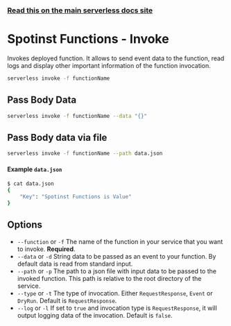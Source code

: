 <!--
title: Serverless Framework Commands - Spotinst Functions - Invoke
menuText: invoke
menuOrder: 5
description: Invoke an Spotinst Functions Function using the Serverless Framework
layout: Doc
-->

<!-- DOCS-SITE-LINK:START automatically generated  -->

### [Read this on the main serverless docs site](https://www.serverless.com/framework/docs/providers/spotinst/cli-reference/invoke)

<!-- DOCS-SITE-LINK:END -->

# Spotinst Functions - Invoke

Invokes deployed function. It allows to send event data to the function, read logs and display other important information of the function invocation.

```bash
serverless invoke -f functionName
```

## Pass Body Data

```bash
serverless invoke -f functionName --data "{}"
```

## Pass Body data via file

```bash
serverless invoke -f functionName --path data.json
```

#### Example `data.json`

```bash
$ cat data.json
{
	"Key": "Spotinst Functions is Value"
}
```

## Options

- `--function` or `-f` The name of the function in your service that you want to invoke. **Required**.
- `--data` or `-d` String data to be passed as an event to your function. By default data is read from standard input.
- `--path` or `-p` The path to a json file with input data to be passed to the invoked function. This path is relative to the root directory of the service.
- `--type` or `-t` The type of invocation. Either `RequestResponse`, `Event` or `DryRun`. Default is `RequestResponse`.
- `--log` or `-l` If set to `true` and invocation type is `RequestResponse`, it will output logging data of the invocation. Default is `false`.
